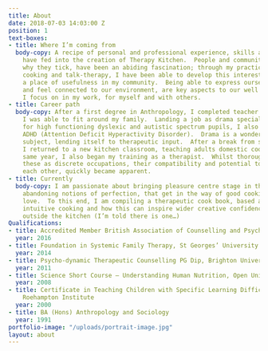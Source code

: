 ```yaml
---
title: About
date: 2018-07-03 14:03:00 Z
position: 1
text-boxes:
- title: Where I’m coming from
  body-copy: A recipe of personal and professional experience, skills and passions
    have fed into the creation of Therapy Kitchen.  People and communities, how and
    why they tick, have been an abiding fascination; through my practice of teaching,
    cooking and talk-therapy, I have been able to develop this interest, whilst finding
    a place of usefulness in my community.  Being able to express ourselves creatively
    and feel connected to our environment, are key aspects to our well being, which
    I focus on in my work, for myself and with others.
- title: Career path
  body-copy: After a first degree in Anthropology, I completed teacher training, that
    I was able to fit around my family.  Landing a job as drama specialist at a school
    for high functioning dyslexic and autistic spectrum pupils, I also learned about
    ADHD (Attention Deficit Hyperactivity Disorder).  Drama is a wonderfully flexible
    subject, lending itself to therapeutic input.  After a break from secondary education,
    I returned to a new kitchen classroom, teaching adults domestic cookery.  In the
    same year, I also began my training as a therapist.  Whilst thoroughly enjoying
    these as discrete occupations, their compatibility and potential to feed into
    each other, quickly became apparent.
- title: Currently
  body-copy: I am passionate about bringing pleasure centre stage in the kitchen and
    abandoning notions of perfection, that get in the way of good cooking, life and
    love.  To this end, I am compiling a therapeutic cook book, based around imaginative,
    intuitive cooking and how this can inspire wider creative confidence in the world
    outside the kitchen (I’m told there is one…)
Qualifications:
- title: Accredited Member British Association of Counselling and Psychotherapy (BACP)
  year: 2016
- title: Foundation in Systemic Family Therapy, St Georges’ University Hospital, Tooting
  year: 2014
- title: Psycho-dynamic Therapeutic Counselling PG Dip, Brighton University
  year: 2011
- title: Science Short Course – Understanding Human Nutrition, Open University
  year: 2008
- title: Certificate in Teaching Children with Specific Learning Difficulties – Dyslexia.
    Roehampton Institute
  year: 2000
- title: BA (Hons) Anthropology and Sociology
  year: 1991
portfolio-image: "/uploads/portrait-image.jpg"
layout: about
---
```


